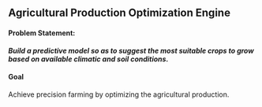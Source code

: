 ## Agricultural Production Optimization Engine

#### Problem Statement:
__*Build a predictive model so as to suggest the most suitable crops to grow based on available climatic and soil conditions.*__

#### Goal
Achieve precision farming by optimizing the agricultural production.

